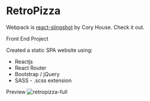 # RetroPizza

Webpack is [react-slingshot](https://github.com/coryhouse/react-slingshot) by Cory House. Check it out.

Front End Project

Created a static SPA website using:
- Reactjs
- React Router
- Bootstrap / jQuery
- SASS - .scss extension

Preview
![retropizza-full](https://cloud.githubusercontent.com/assets/10094893/23818486/ace4651a-05c9-11e7-9504-6381991d5ecd.png)
